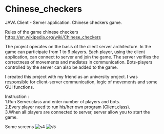 # Chinese_checkers
JAVA Client - Server application. Chinese checkers game.

Rules of the game chinese checkers https://en.wikipedia.org/wiki/Chinese_checkers

The project operates on the basis of the client server architecture. In the game can participate from 1 to 6 players. Each player, using the client application, can connect to server and join the game. The server verifies the correctness of movements and mediates in communication. Bots-players controlled by the server can also be added to the game.

I created this project with my friend as an university project. I was responsible for client-server communication, logic of movements and some GUI functions.

Instruction :<br/>
1.Run Server.class and enter number of players and bots.<br/>
2.Every player need to run his/her own program (Client.class).<br/>
3.When all players are connected to server, server allow you to start the game.

Some screens
![s4](https://user-images.githubusercontent.com/48840104/54859793-d4b62380-4d11-11e9-9d17-ca6c592b0db3.png)
![s5](https://user-images.githubusercontent.com/48840104/54859794-d54eba00-4d11-11e9-8339-2cee8ec8d4df.png)
